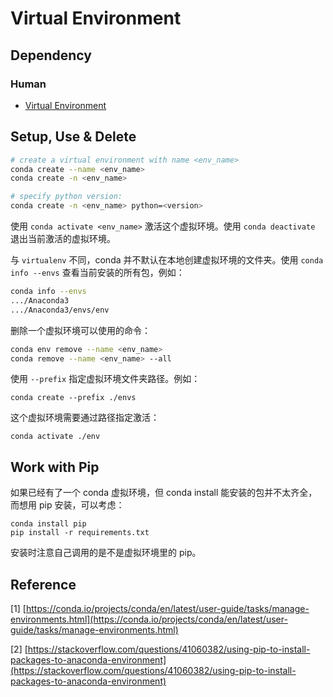 # Virtual Environment

## Dependency

### Human

* [Virtual Environment](../python-tools/virtual-environment.md)

## Setup, Use & Delete

```bash
# create a virtual environment with name <env_name>
conda create --name <env_name>
conda create -n <env_name>

# specify python version:
conda create -n <env_name> python=<version>
```

使用 `conda activate <env_name>` 激活这个虚拟环境。使用 `conda deactivate` 退出当前激活的虚拟环境。

与 `virtualenv` 不同，conda 并不默认在本地创建虚拟环境的文件夹。使用 `conda info --envs` 查看当前安装的所有包，例如：

```bash
conda info --envs
.../Anaconda3
.../Anaconda3/envs/env
```

删除一个虚拟环境可以使用的命令：

```bash
conda env remove --name <env_name>
conda remove --name <env_name> --all
```

使用 `--prefix` 指定虚拟环境文件夹路径。例如：

```text
conda create --prefix ./envs
```

这个虚拟环境需要通过路径指定激活：

```text
conda activate ./env
```

## Work with Pip

如果已经有了一个 conda 虚拟环境，但 conda install 能安装的包并不太齐全，而想用 pip 安装，可以考虑：

```text
conda install pip
pip install -r requirements.txt
```

安装时注意自己调用的是不是虚拟环境里的 pip。

## Reference

\[1\] [https://conda.io/projects/conda/en/latest/user-guide/tasks/manage-environments.html](https://conda.io/projects/conda/en/latest/user-guide/tasks/manage-environments.html)

\[2\] [https://stackoverflow.com/questions/41060382/using-pip-to-install-packages-to-anaconda-environment](https://stackoverflow.com/questions/41060382/using-pip-to-install-packages-to-anaconda-environment)

